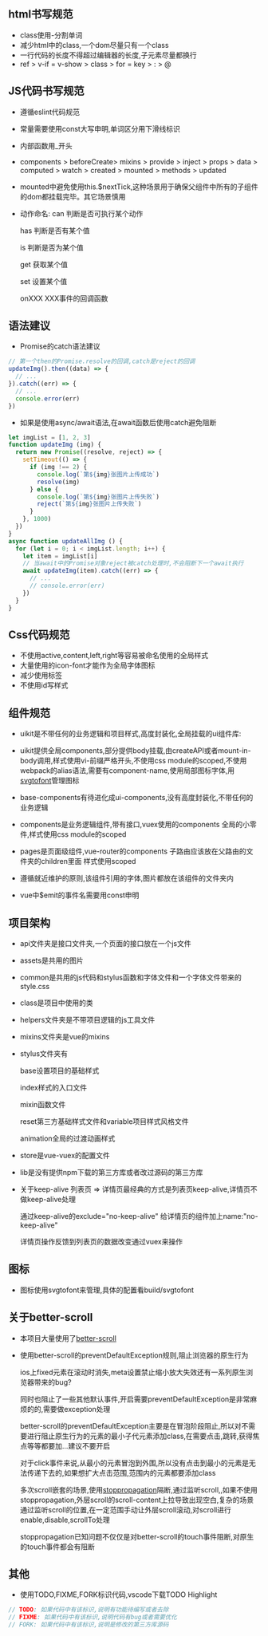 ## html书写规范
- class使用-分割单词
- 减少html中的class,一个dom尽量只有一个class
- 一行代码的长度不得超过编辑器的长度,子元素尽量都换行
- ref > v-if = v-show > class >  for = key > : > @

## JS代码书写规范
- 遵循eslint代码规范
- 常量需要使用const大写申明,单词区分用下滑线标识
- 内部函数用_开头
- components > beforeCreate> mixins > provide > inject >  props > data > computed > watch > created > mounted > methods > updated
- mounted中避免使用this.$nextTick,这种场景用于确保父组件中所有的子组件的dom都挂载完毕。其它场景慎用

- 动作命名:
  can 判断是否可执行某个动作

  has 判断是否有某个值

  is 判断是否为某个值

  get 获取某个值

  set 设置某个值

  onXXX XXX事件的回调函数

## 语法建议
- Promise的catch语法建议

```javascript
// 第一个then的Promise.resolve的回调,catch是reject的回调
updateImg().then((data) => {
  // ...
}).catch((err) => {
  // ...
  console.error(err)
})
```

- 如果是使用async/await语法,在await函数后使用catch避免阻断

```javascript
let imgList = [1, 2, 3]
function updateImg (img) {
  return new Promise((resolve, reject) => {
    setTimeout(() => {
      if (img !== 2) {
        console.log(`第${img}张图片上传成功`)
        resolve(img)
      } else {
        console.log(`第${img}张图片上传失败`)
        reject(`第${img}张图片上传失败`)
      }
    }, 1000)
  })
}
async function updateAllImg () {
  for (let i = 0; i < imgList.length; i++) {
    let item = imgList[i]
    // 当await中的Promise对象reject被catch处理时,不会阻断下一个await执行
    await updateImg(item).catch((err) => {
      // ...
      // console.error(err)
    })
  }
}
```

## Css代码规范
- 不使用active,content,left,right等容易被命名使用的全局样式
- 大量使用的icon-font才能作为全局字体图标
- 减少使用标签
- 不使用id写样式

## 组件规范
- uikit是不带任何的业务逻辑和项目样式,高度封装化,全局挂载的ui组件库:
- uikit提供全局components,部分提供body挂载,由createAPI或者mount-in-body调用,样式使用vi-前缀严格开头,不使用css module的scoped,不使用webpack的alias语法,需要有component-name,使用局部图标字体,用[svgtofont](https://github.com/jaywcjlove/svgtofont)管理图标

- base-components有待进化成ui-components,没有高度封装化,不带任何的业务逻辑

- components是业务逻辑组件,带有接口,vuex使用的components
全局的小零件,样式使用css module的scoped

- pages是页面级组件,vue-router的components
子路由应该放在父路由的文件夹的children里面
样式使用scoped

- 遵循就近维护的原则,该组件引用的字体,图片都放在该组件的文件夹内

- vue中$emit的事件名需要用const申明

## 项目架构
- api文件夹是接口文件夹,一个页面的接口放在一个js文件

- assets是共用的图片

- common是共用的js代码和stylus函数和字体文件和一个字体文件带来的style.css

- class是项目中使用的类

- helpers文件夹是不带项目逻辑的js工具文件

- mixins文件夹是vue的mixins

- stylus文件夹有

  base设置项目的基础样式

  index样式的入口文件

  mixin函数文件

  reset第三方基础样式文件和variable项目样式风格文件

  animation全局的过渡动画样式

- store是vue-vuex的配置文件

- lib是没有提供npm下载的第三方库或者改过源码的第三方库

- 关于keep-alive
  列表页 => 详情页最经典的方式是列表页keep-alive,详情页不做keep-alive处理

  通过keep-alive的exclude="no-keep-alive" 给详情页的组件加上name:"no-keep-alive"

  详情页操作反馈到列表页的数据改变通过vuex来操作

## 图标
- 图标使用svgtofont来管理,具体的配置看build/svgtofont

## 关于better-scroll
- 本项目大量使用了[better-scroll](https://ustbhuangyi.github.io/better-scroll/doc/zh-hans/options.html#preventdefaultexception)

- 使用better-scroll的preventDefaultException规则,阻止浏览器的原生行为

  ios上fixed元素在滚动时消失,meta设置禁止缩小放大失效还有一系列原生浏览器带来的bug?

  同时也阻止了一些其他默认事件,开启需要preventDefaultException是非常麻烦的的,需要做exception处理

  better-scroll的preventDefaultException主要是在冒泡阶段阻止,所以对不需要进行阻止原生行为的元素的最小子代元素添加class,在需要点击,跳转,获得焦点等等都要加...建议不要开启

  对于click事件来说,从最小的元素冒泡到外围,所以没有点击到最小的元素是无法传递下去的,如果想扩大点击范围,范围内的元素都要添加class

  多次scroll嵌套的场景,使用[stoppropagation](https://ustbhuangyi.github.io/better-scroll/doc/zh-hans/options.html#stoppropagationv190)隔断,通过监听scroll,,如果不使用stoppropagation,外层scroll的scroll-content上拉导致出现空白,复杂的场景通过监听scroll的位置,在一定范围手动让外层scroll滚动,对scroll进行enable,disable,scrollTo处理

  stoppropagation已知问题不仅仅是对better-scroll的touch事件阻断,对原生的touch事件都会有阻断


## 其他
- 使用TODO,FIXME,FORK标识代码,vscode下载TODO Highlight

```javascript
// TODO: 如果代码中有该标识,说明有功能待编写或者去除
// FIXME: 如果代码中有该标识,说明代码有bug或者需要优化
// FORK: 如果代码中有该标识,说明是修改的第三方库源码
```









